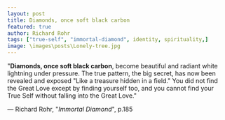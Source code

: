 ```yaml
---
layout: post
title: Diamonds, once soft black carbon
featured: true
author: Richard Rohr
tags: ["true-self", "immortal-diamond", identity, spirituality,]
image: \images\posts\Lonely-tree.jpg
---
```


"**Diamonds, once soft black carbon**, become beautiful and radiant white lightning under pressure. The true pattern, the big secret, has now been revealed and exposed "Like a treasure hidden in a field." You did not find the Great Love except by finding yourself too, and you cannot find your True Self without falling into the Great Love."

― Richard Rohr, "_Immortal Diamond_", p.185